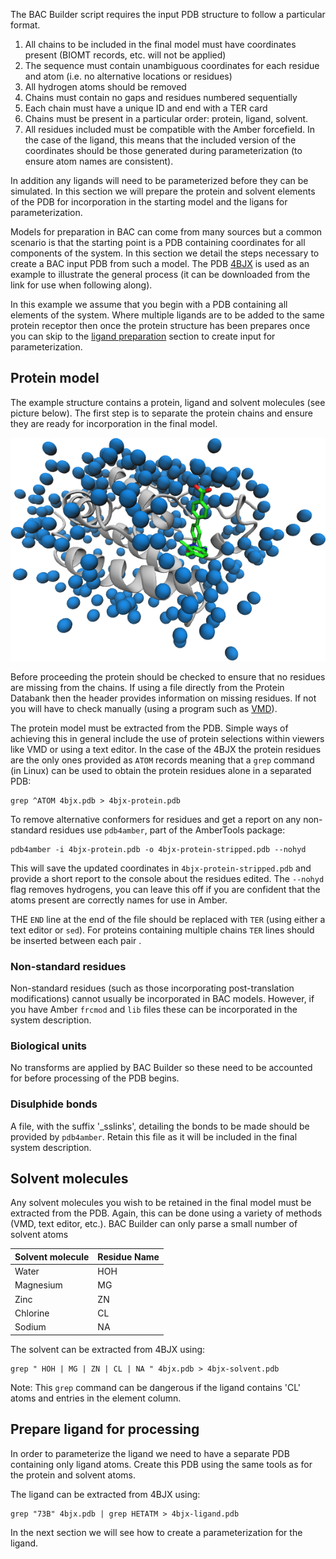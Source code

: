
The BAC Builder script requires the input PDB structure to follow a particular format.

1. All chains to be included in the final model must have coordinates present (BIOMT records, etc. will not be applied)
2. The sequence must contain unambiguous coordinates for each residue and atom (i.e. no alternative locations or residues)
3. All hydrogen atoms should be removed
3. Chains must contain no gaps and residues numbered sequentially
4. Each chain must have a unique ID and end with a TER card
5. Chains must be present in a particular order: protein, ligand, solvent.
6. All residues included must be compatible with the Amber forcefield. In the case of the ligand, this means that the included version of the coordinates should be those generated during parameterization (to ensure atom names are consistent).

In addition any ligands will need to be parameterized before they can be simulated.
In this section we will prepare the protein and solvent elements of the PDB for incorporation in the starting model and the ligans for parameterization.

Models for preparation in BAC can come from many sources but a common scenario is that the starting point is a PDB containing coordinates for all components of the system.
In this section we detail the steps necessary to create a BAC input PDB from such a model.
The PDB [4BJX](examples/4bjx.pdb) is used as an example to illustrate the general process (it can be downloaded from the link for use when following along).

In this example we assume that you begin with a PDB containing all elements of the system.
Where multiple ligands are to be added to the same protein receptor then once the protein structure has been prepares once you can skip to the [ligand preparation](#prepare-ligand) section to create input for parameterization.

## Protein model

The example structure contains a protein, ligand and solvent molecules (see picture below).
The first step is to separate the protein chains and ensure they are ready for incorporation in the final model.

![4BJX structure](images/4bjx-init.png)

Before proceeding the protein should be checked to ensure that no residues are missing from the chains.
If using a file directly from the Protein Databank then the header provides information on missing residues.
If not you will have to check manually (using a program such as  [VMD](http://www.ks.uiuc.edu/Research/vmd/)).

The protein model must be extracted from the PDB.
Simple ways of achieving this in general include the use of protein selections within viewers like VMD or using a text editor.
In the case of the 4BJX the protein residues are the only ones provided as `ATOM` records meaning that a `grep` command (in Linux) can be used to obtain the protein residues alone in a separated PDB:

```
grep ^ATOM 4bjx.pdb > 4bjx-protein.pdb
```

To remove alternative conformers for residues and get a report on any non-standard residues use `pdb4amber`, part of the AmberTools package:

```
pdb4amber -i 4bjx-protein.pdb -o 4bjx-protein-stripped.pdb --nohyd
```

This will save the updated coordinates in `4bjx-protein-stripped.pdb` and provide a short report to the console about the residues edited. The `--nohyd` flag removes hydrogens, you can leave this off if you are confident that the atoms present are correctly names for use in Amber.

THE `END` line at the end of the file should be replaced with `TER` (using either a text editor or `sed`).
For proteins containing multiple chains `TER` lines should be inserted between each pair .

### Non-standard residues

Non-standard residues (such as those incorporating post-translation modifications) cannot usually be incorporated in BAC models.
However, if you have Amber `frcmod` and `lib` files these can be incorporated in the system description.

### Biological units

No transforms are applied by BAC Builder so these need to be accounted for before processing of the PDB begins.

### Disulphide bonds

A file, with the suffix '\_sslinks', detailing the bonds to be made should be provided by `pdb4amber`.
Retain this file as it will be included in the final system description.

## Solvent molecules

Any solvent molecules you wish to be retained in the final model must be extracted from the PDB.
Again, this can be done using a variety of methods (VMD, text editor, etc.).
BAC Builder can only parse a small number of solvent atoms

| Solvent molecule    | Residue Name |
|---------------------|--------------|
|Water                |     HOH      |
|Magnesium            |     MG       |
|Zinc                 |     ZN       |
|Chlorine             |     CL       |
|Sodium               |     NA       |

The solvent can be extracted from 4BJX using:
```
grep " HOH | MG | ZN | CL | NA " 4bjx.pdb > 4bjx-solvent.pdb
```

Note: This `grep` command can be dangerous if the ligand contains 'CL' atoms and entries in the element column.

## Prepare ligand for processing

In order to parameterize the ligand we need to have a separate PDB containing only ligand atoms.
Create this PDB using the same tools as for the protein and solvent atoms.

The ligand can be extracted from 4BJX using:
```
grep "73B" 4bjx.pdb | grep HETATM > 4bjx-ligand.pdb
```

In the next section we will see how to create a parameterization for the ligand.
